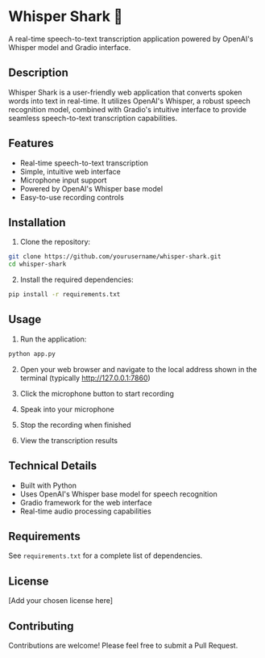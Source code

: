 # Whisper Shark 🦈

A real-time speech-to-text transcription application powered by OpenAI's Whisper model and Gradio interface.

## Description

Whisper Shark is a user-friendly web application that converts spoken words into text in real-time. It utilizes OpenAI's Whisper, a robust speech recognition model, combined with Gradio's intuitive interface to provide seamless speech-to-text transcription capabilities.

## Features

- Real-time speech-to-text transcription
- Simple, intuitive web interface
- Microphone input support
- Powered by OpenAI's Whisper base model
- Easy-to-use recording controls

## Installation

1. Clone the repository:
```bash
git clone https://github.com/yourusername/whisper-shark.git
cd whisper-shark
```

2. Install the required dependencies:
```bash
pip install -r requirements.txt
```

## Usage

1. Run the application:
```bash
python app.py
```

2. Open your web browser and navigate to the local address shown in the terminal (typically http://127.0.0.1:7860)

3. Click the microphone button to start recording
4. Speak into your microphone
5. Stop the recording when finished
6. View the transcription results

## Technical Details

- Built with Python
- Uses OpenAI's Whisper base model for speech recognition
- Gradio framework for the web interface
- Real-time audio processing capabilities

## Requirements

See `requirements.txt` for a complete list of dependencies.

## License

[Add your chosen license here]

## Contributing

Contributions are welcome! Please feel free to submit a Pull Request.